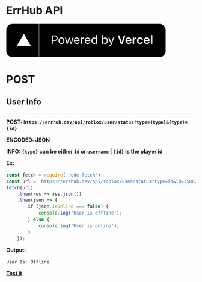 # ErrHub API
![image](./images/vercel.svg)


# POST

## User Info
------
**POST: `https://errhub.dev/api/roblox/user/status?type={type}&{type}={id}`**

**ENCODED: JSON**

**INFO: `{type}` can be either `id` or `username` | `{id}` is the player id**

**Ex:**
```js
const fetch = require('node-fetch');
const url = 'https://errhub.dev/api/roblox/user/status?type=id&id=3588216323';
fetch(url)
    .then(res => res.json())
    .then(json => {
        if (json.IsOnline === false) {
            console.log('User is offline');
        } else {
            console.log('User is online');
        }
    });
```
**Output:**
```
User Is: Offline
```

**[Test it](https://replit.com/@bradygustafson4/ErrHub-API-or-User-Info?v=1#index.js)**

